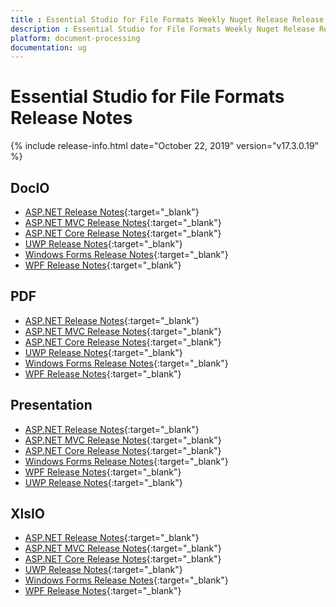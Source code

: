 ```yaml
---
title : Essential Studio for File Formats Weekly Nuget Release Release Notes  
description : Essential Studio for File Formats Weekly Nuget Release Release Notes  
platform: document-processing
documentation: ug
---
```


# Essential Studio for File Formats  Release Notes  

{% include release-info.html date="October 22, 2019" version="v17.3.0.19" %} 

## DocIO

* [ASP.NET Release Notes](/aspnet/release-notes/v17.3.0.19#docio){:target="_blank"}
* [ASP.NET MVC Release Notes](/aspnetmvc/release-notes/v17.3.0.19#docio){:target="_blank"}
* [ASP.NET Core Release Notes](/aspnet-core/release-notes/v17.3.0.19#docio){:target="_blank"}
* [UWP Release Notes](/uwp/release-notes/v17.3.0.19#docio){:target="_blank"}
* [Windows Forms Release Notes](/windowsforms/release-notes/v17.3.0.19#docio){:target="_blank"}
* [WPF Release Notes](/wpf/release-notes/v17.3.0.19#docio){:target="_blank"}


## PDF

* [ASP.NET Release Notes](/aspnet/release-notes/v17.3.0.19#pdf){:target="_blank"}
* [ASP.NET MVC Release Notes](/aspnetmvc/release-notes/v17.3.0.19#pdf){:target="_blank"}
* [ASP.NET Core Release Notes](/aspnet-core/release-notes/v17.3.0.19#pdf){:target="_blank"}
* [UWP Release Notes](/uwp/release-notes/v17.3.0.19#pdf){:target="_blank"}
* [Windows Forms Release Notes](/windowsforms/release-notes/v17.3.0.19#pdf){:target="_blank"}
* [WPF Release Notes](/wpf/release-notes/v17.3.0.19#pdf){:target="_blank"}


## Presentation

* [ASP.NET Release Notes](/aspnet/release-notes/v17.3.0.19#presentation){:target="_blank"}
* [ASP.NET MVC Release Notes](/aspnetmvc/release-notes/v17.3.0.19#presentation){:target="_blank"}
* [ASP.NET Core Release Notes](/aspnet-core/release-notes/v17.3.0.19#presentation){:target="_blank"}
* [Windows Forms Release Notes](/windowsforms/release-notes/v17.3.0.19#presentation){:target="_blank"}
* [WPF Release Notes](/wpf/release-notes/v17.3.0.19#presentation){:target="_blank"}
* [UWP Release Notes](/uwp/release-notes/v17.3.0.19#presentation){:target="_blank"}


## XlsIO

* [ASP.NET Release Notes](/aspnet/release-notes/v17.3.0.19#xlsio){:target="_blank"}
* [ASP.NET MVC Release Notes](/aspnetmvc/release-notes/v17.3.0.19#xlsio){:target="_blank"}
* [ASP.NET Core Release Notes](/aspnet-core/release-notes/v17.3.0.19#xlsio){:target="_blank"}
* [UWP Release Notes](/uwp/release-notes/v17.3.0.19#xlsio){:target="_blank"}
* [Windows Forms Release Notes](/windowsforms/release-notes/v17.3.0.19#xlsio){:target="_blank"}
* [WPF Release Notes](/wpf/release-notes/v17.3.0.19#xlsio){:target="_blank"}